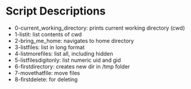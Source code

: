 # Script Descriptions

* 0-current_working_directory: prints current working directory (cwd)
* 1-listit: list contents of cwd
* 2-bring_me_home: navigates to home directory
* 3-listfiles: list in long format
* 4-listmorefiles: list all, including hidden
* 5-listfilesdigitonly: list numeric uid and gid
* 6-firstdirectory: creates new dir in /tmp folder
* 7-movethatfile: move files
* 8-firstdelete: for deleting
